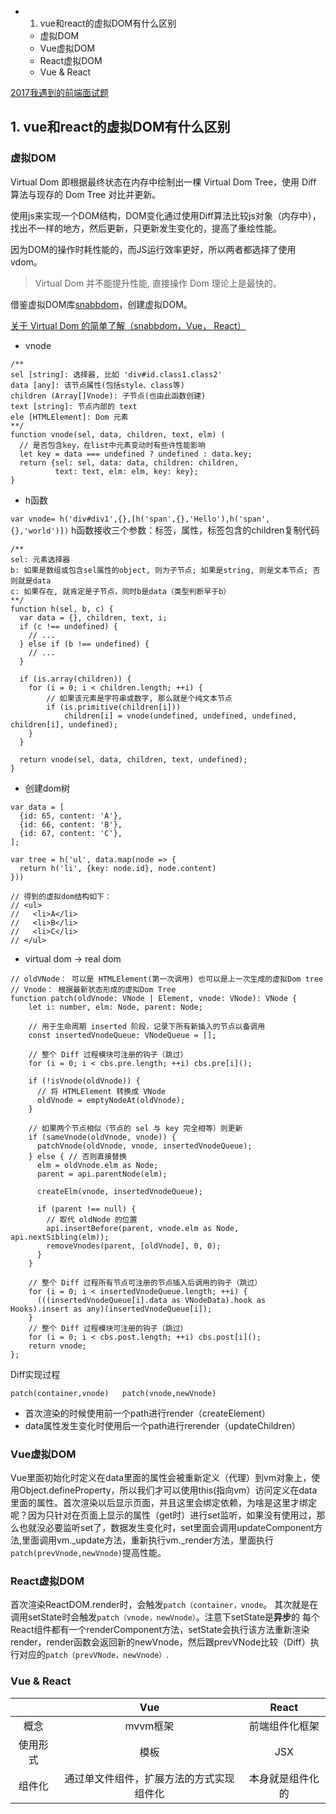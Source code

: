 <!-- MarkdownTOC -->

- 1. vue和react的虚拟DOM有什么区别
	- 虚拟DOM
	- Vue虚拟DOM
	- React虚拟DOM
	- Vue & React

<!-- /MarkdownTOC -->


[2017我遇到的前端面试题](https://blog.dunizb.com/2017/09/08/interview-questions-2017/)

## 1. vue和react的虚拟DOM有什么区别

### 虚拟DOM

Virtual Dom 即根据最终状态在内存中绘制出一棵 Virtual Dom Tree，使用 Diff 算法与现存的 Dom Tree 对比并更新。

使用js来实现一个DOM结构，DOM变化通过使用Diff算法比较js对象（内存中），找出不一样的地方，然后更新，只更新发生变化的，提高了重绘性能。

因为DOM的操作时耗性能的，而JS运行效率更好，所以两者都选择了使用vdom。

>Virtual Dom 并不能提升性能, 直接操作 Dom 理论上是最快的。

借鉴虚拟DOM库[snabbdom](https://github.com/snabbdom/snabbdom)，创建虚拟DOM。

[关于 Virtual Dom 的简单了解（snabbdom，Vue， React）](https://blog.csdn.net/u012062760/article/details/79965219)

- vnode

```
/**
sel [string]: 选择器, 比如 'div#id.class1.class2'
data [any]: 该节点属性(包括style、class等)
children (Array[]Vnode): 子节点(也由此函数创建)
text [string]: 节点内部的 text
ele [HTMLElement]: Dom 元素
**/
function vnode(sel, data, children, text, elm) (
  // 是否包含key，在list中元素变动时有些许性能影响
  let key = data === undefined ? undefined : data.key;
  return {sel: sel, data: data, children: children,
          text: text, elm: elm, key: key};
}
```

- h函数

`var vnode= h('div#div1',{},[h('span',{},'Hello'),h('span',{},'world')])`
h函数接收三个参数：标签，属性，标签包含的children复制代码

```
/**
sel: 元素选择器
b: 如果是数组或包含sel属性的object, 则为子节点; 如果是string, 则是文本节点; 否则就是data
c: 如果存在, 就肯定是子节点，同时b是data（类型判断早于b）
**/
function h(sel, b, c) {
  var data = {}, children, text, i;
  if (c !== undefined) {
    // ...
  } else if (b !== undefined) {
    // ...
  }

  if (is.array(children)) {
    for (i = 0; i < children.length; ++i) {
        // 如果该元素是字符串或数字, 那么就是个纯文本节点
        if (is.primitive(children[i]))
            children[i] = vnode(undefined, undefined, undefined, children[i], undefined);
    }
  }

  return vnode(sel, data, children, text, undefined);
}
```

- 创建dom树

```
var data = [
  {id: 65, content: 'A'},
  {id: 66, content: 'B'},
  {id: 67, content: 'C'},
];

var tree = h('ul', data.map(node => {
  return h('li', {key: node.id}, node.content)
}))

// 得到的虚拟dom结构如下：
// <ul>
//   <li>A</li>
//   <li>B</li>
//   <li>C</li>
// </ul>
```

- virtual dom -> real dom

```
// oldVNode： 可以是 HTMLElement(第一次调用) 也可以是上一次生成的虚拟Dom tree
// Vnode： 根据最新状态形成的虚拟Dom Tree
function patch(oldVnode: VNode | Element, vnode: VNode): VNode {
	let i: number, elm: Node, parent: Node;

	// 用于生命周期 inserted 阶段，记录下所有新插入的节点以备调用
	const insertedVnodeQueue: VNodeQueue = [];

	// 整个 Diff 过程模块可注册的钩子（跳过） 
	for (i = 0; i < cbs.pre.length; ++i) cbs.pre[i]();

	if (!isVnode(oldVnode)) {
	  // 将 HTMLElement 转换成 VNode
	  oldVnode = emptyNodeAt(oldVnode);
	}

	// 如果两个节点相似（节点的 sel 与 key 完全相等）则更新
	if (sameVnode(oldVnode, vnode)) {
	  patchVnode(oldVnode, vnode, insertedVnodeQueue);
	} else { // 否则直接替换
	  elm = oldVnode.elm as Node;
	  parent = api.parentNode(elm);

	  createElm(vnode, insertedVnodeQueue);

	  if (parent !== null) {
	    // 取代 oldNode 的位置
	    api.insertBefore(parent, vnode.elm as Node, api.nextSibling(elm));
	    removeVnodes(parent, [oldVnode], 0, 0);
	  }
	}

	// 整个 Diff 过程所有节点可注册的节点插入后调用的钩子（跳过）
	for (i = 0; i < insertedVnodeQueue.length; ++i) {
	  (((insertedVnodeQueue[i].data as VNodeData).hook as Hooks).insert as any)(insertedVnodeQueue[i]);
	}
	// 整个 Diff 过程模块可注册的钩子（跳过）
	for (i = 0; i < cbs.post.length; ++i) cbs.post[i]();
	return vnode;
};

```


Diff实现过程

`patch(container,vnode)   patch(vnode,newVnode)`

- 首次渲染的时候使用前一个path进行render（createElement）
- data属性发生变化时使用后一个path进行rerender（updateChildren）

### Vue虚拟DOM

Vue里面初始化时定义在data里面的属性会被重新定义（代理）到vm对象上，使用Object.defineProperty，所以我们才可以使用this(指向vm）访问定义在data里面的属性。首次渲染以后显示页面，并且这里会绑定依赖，为啥是这里才绑定呢？因为只针对在页面上显示的属性（get时）进行set监听，如果没有使用过，那么也就没必要监听set了，数据发生变化时，set里面会调用updateComponent方法,里面调用vm._update方法，重新执行vm._render方法，里面执行`patch(prevVnode,newVnode)`提高性能。


### React虚拟DOM

首次渲染ReactDOM.render时，会触发`patch（container，vnode`。
其次就是在调用setState时会触发`patch（vnode，newVnode）`。注意下setState是**异步**的
每个React组件都有一个renderComponent方法，setState会执行该方法重新渲染render，render函数会返回新的newVnode，然后跟prevVNode比较（Diff）执行对应的`patch（prevVNode，newVnode）`.

### Vue & React

||Vue|React|
|:--:|:--:|:--:|
|概念|mvvm框架|前端组件化框架|
|使用形式|模板|JSX|
|组件化|通过单文件组件，扩展方法的方式实现组件化|本身就是组件化的|